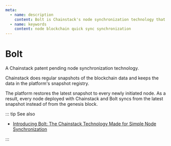 ```yaml
---
meta:
  - name: description
    content: Bolt is Chainstack's node synchronization technology that allows you to deploy blockchain nodes and networks in minutes instead of hours, days, or months.
  - name: keywords
    content: node blockchain quick sync synchronization
---
```


# Bolt

A Chainstack patent pending node synchronization technology.

Chainstack does regular snapshots of the blockchain data and keeps the data in the platform's snapshot registry.

The platform restores the latest snapshot to every newly initiated node. As a result, every node deployed with Chainstack and Bolt syncs from the latest snapshot instead of from the genesis block.

::: tip See also

* <a href="https://chainstack.com/introducing-bolt-the-chainstack-technology-made-for-simple-node-synchronization/" rel="dofollow" target="_blank">Introducing Bolt: The Chainstack Technology Made for Simple Node Synchronization</a>

:::
